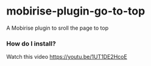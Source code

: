 # mobirise-plugin-go-to-top
A Mobirise plugin to sroll the page to top

### How do I install?

Watch this video https://youtu.be/1UT1DE2HcoE
